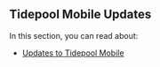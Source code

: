 ## Tidepool Mobile Updates

In this section, you can read about:
- [Updates to Tidepool Mobile](./tidepool-mobile-updates.md)

